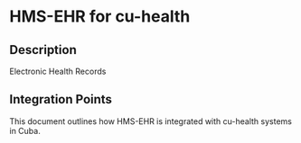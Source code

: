# HMS-EHR for cu-health

## Description

Electronic Health Records

## Integration Points

This document outlines how HMS-EHR is integrated with cu-health systems in Cuba.

